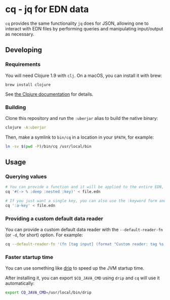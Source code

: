 # cq - jq for EDN data

`cq` provides the same functionality `jq` does for JSON, allowing one to interact with EDN files by performing queries and manipulating input/output as necessary.

## Developing

### Requirements

You will need Clojure 1.9 with `clj`. On a macOS, you can install it with brew:

```
brew install clojure
```

See [the Clojure documentation](https://clojure.org/guides/deps_and_cli) for details.

### Building

Clone this repository and run the `:uberjar` alias to build the native binary:

```bash
clojure -A:uberjar
```

Then, make a symlink to `bin/cq` in a location in your `$PATH`, for example:

```bash
ln -sv $(pwd -P)/bin/cq /usr/local/bin
```

## Usage

### Querying values

```bash
# You can provide a function and it will be applied to the entire EDN, printing its output in the end
cq '#(-> % :deep :nested :key)' < file.edn
```

```bash
# If you just want a single key, you can also use the :keyword form and it works just like Clojure
cq ':a-key' < file.edn
```

### Providing a custom default data reader

You can provide a custom default data reader with the `--default-reader-fn` (or `-d`, for short) option. For example:

```bash
cq --default-reader-fn '(fn [tag input] (format "Custom reader: tag %s, input %s" tag input))'
```

### Faster startup time

You can use something like [drip](https://github.com/ninjudd/drip) to speed up the JVM startup time.

After installing it, you can export `$CQ_JAVA_CMD` using `drip` and `cq` will use it automatically:

```bash
export CQ_JAVA_CMD=/usr/local/bin/drip
```
